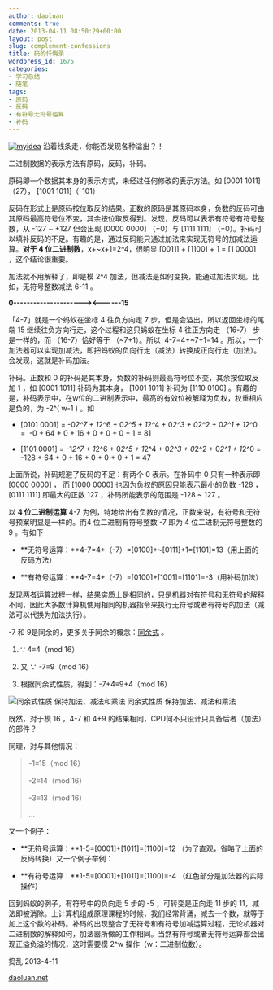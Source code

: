 ```yaml
---
author: daoluan
comments: true
date: 2013-04-11 08:50:29+00:00
layout: post
slug: complement-confessions
title: 码的忏悔录
wordpress_id: 1675
categories:
- 学习总结
- 随笔
tags:
- 原码
- 反码
- 有符号无符号运算
- 补码
---
```


[![myidea](http://md.daoluan.net/images/2013/04/myidea_thumb.gif)](http://md.daoluan.net/images/2013/04/myidea.gif) 沿着线条走，你能否发现各种溢出？！

二进制数据的表示方法有原码，反码，补码。

原码即一个数据其本身的表示方式，未经过任何修改的表示方法。如 [0001 1011]（27）， [1001 1011]（-101）

反码在形式上是原码按位取反的结果。正数的原码是其原码本身，负数的反码可由其原码最高符号位不变，其余按位取反得到。发现，反码可以表示有符号有符号整数，从 -127 ~ +127 但会出现 [0000 0000] （+0）与 [1111 1111] （−0）。补码可以填补反码的不足。有趣的是，通过反码能只通过加法来实现无符号的加减法运算。**对于 4 位二进制数**，x+~x+1=2^4，很明显 [0011] + [1100] + 1 = [1 0000] ，这个结论很重要。

加法就不用解释了，即是模 2^4 加法，但减法是如何变换，能通过加法实现。比如，无符号整数减法 6-11 。


**0---------------------><------15**


「4-7」就是一个蚂蚁在坐标 4 往负方向走 7 步，但是会溢出，所以返回坐标的尾端 15 继续往负方向行走，这个过程和这只蚂蚁在坐标 4 往正方向走 （16-7） 步是一样的，而 （16-7）恰好等于 （~7+1）。所以  4-7=4+~7+1=14 。所以，一个加法器可以实现加减法，即把蚂蚁的负向行走（减法）转换成正向行走（加法）。会发现，这就是补码加法。

补码。正数和 0 的补码是其本身，负数的补码则最高符号位不变，其余按位取反加 1 ，如 [0001 1011] 补码为其本身， [1001 1011] 补码为 [1110 0100] 。有趣的是，补码表示中，在w位的二进制表示中，最高的有效位被解释为负权，权重相应是负的，为 -2^( w-1 ) 。如




  * [0101 0001] = -0*2^7 + 1*2^6 + 0*2^5 + 1*2^4 + 0*2^3 + 0*2^2 + 0*2^1 + 1*2^0 =  -0 + 64 + 0 + 16 + 0 + 0 + 0 + 1 = 81


  * [1101 0001] = -1*2^7 + 1*2^6 + 0*2^5 + 1*2^4 + 0*2^3 + 0*2^2 + 0*2^1 + 1*2^0 =  -128 + 64 + 0 + 16 + 0 + 0 + 0 + 1 = 47


上面所说，补码规避了反码的不足：有两个 0 表示。在补码中 0 只有一种表示即 [0000 0000] ， 而 [1000 0000] 也因为负权的原因只能表示最小的负数 -128 ， [0111 1111] 即最大的正数 127 ，补码所能表示的范围是 -128 ~ 127 。

以 **4 位二进制运算** 4-7 为例，特地给出有负数的情况，正数来说，有符号和无符号预案明显是一样的。而4 位二进制有符号整数 -7 即为 4 位二进制无符号整数的 9 。有如下




  * **无符号运算：**4-7=4+（-7）=[0100]+~[0111]+1=[1101]=13（用上面的反码方法）


  * **有符号运算：**4-7=4+（-7）=[0100]+[1001]=[1101]=-3（用补码加法）


发现两者运算过程一样，结果实质上是相同的，只是机器对有符号和无符号的解释不同，因此大多数计算机使用相同的机器指令来执行无符号或者有符号的加法（减法可以代换为加法执行）。

-7 和 9是同余的，更多关于同余的概念：[同余式](https://zh.wikipedia.org/wiki/%E5%90%8C%E4%BD%99) 。




  1. ∵ 4≡4（mod 16）


  2. 又 ∵ -7≡9（mod 16）


  3. 根据同余式性质，得到：-7+4≡9+4（mod 16）


![同余式性质 保持加法、减法和乘法](https://upload.wikimedia.org/math/c/6/5/c65406197980891e713d0d051ad4ce73.png) 同余式性质 保持加法、减法和乘法

既然，对于模 16 ，4-7 和 4+9 的结果相同，CPU何不只设计只具备后者（加法）的部件？

同理，对与其他情况：


<blockquote><p>-1≡15（mod 16）</p>
<p>-2≡14（mod 16）</p>
<p>-3≡13（mod 16）</p>
<p>…</p></blockquote>


又一个例子：




  * **无符号运算：**1-5=[0001]+[1011]=[1100]=12 （为了直观，省略了上面的反码转换）又一个例子举例：


  * **有符号运算：**1-5=[0001]+[1011]=[1100]=-4 （红色部分是加法器的实际操作）


回到蚂蚁的例子，有符号中的负向走 5 步的 -5 ，可转变是正向走 11 步的 11，减法即被消除。上计算机组成原理课程的时候，我们经常背诵，减去一个数，就等于加上这个数的补码。补码的出现整合了无符号和有符号加减运算过程，无论机器对二进制数的解释如何，加法器所做的工作相同。当然有符号或者无符号运算都会出现正溢负溢的情况，这时需要模 2^w 操作（w：二进制位数）。

捣乱 2013-4-11

[daoluan.net](http://daoluan.net/)
